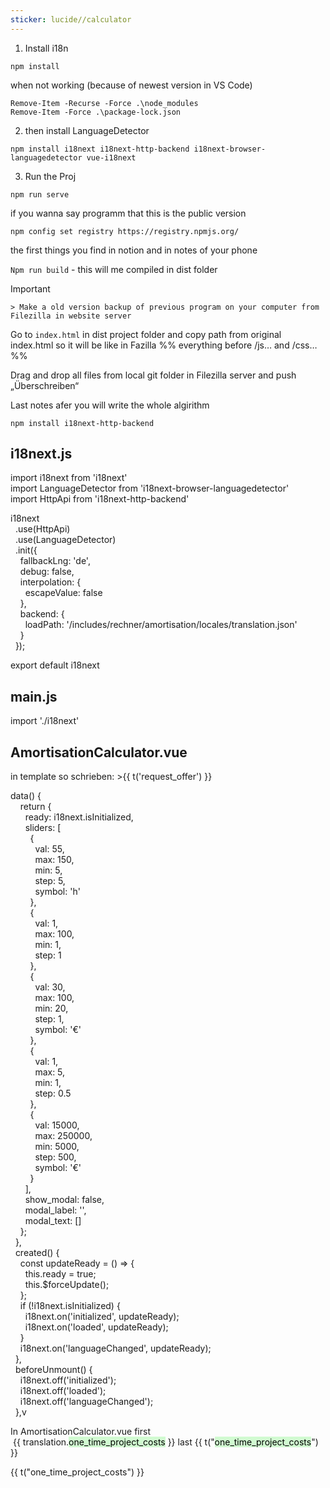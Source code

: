 ```yaml
---
sticker: lucide//calculator
---
```

1. Install i18n
```
npm install
```
when not working (because of newest version in VS Code)
```
Remove-Item -Recurse -Force .\node_modules  
Remove-Item -Force .\package-lock.json
```
2. then install LanguageDetector
```
npm install i18next i18next-http-backend i18next-browser-languagedetector vue-i18next
```
3. Run the Proj
```
npm run serve
```


if you wanna say programm that this is the public version
```
npm config set registry https://registry.npmjs.org/
```


the first things you find in notion and in notes of your phone


`Npm run build`  - this will me compiled in dist folder
> [!IMPORTANT]
    > Make a old version backup of previous program on your computer from Filezilla in website server

Go to `index.html` in dist project folder and copy path from original index.html so it will be like in Fazilla 
%% everything before /js… and /css…%% 

Drag and drop all files from local git folder in Filezilla server and push „Überschreiben“

Last notes
afer you will write the whole algirithm

`npm install i18next-http-backend`

## i18next.js  
import i18next from 'i18next'  
import LanguageDetector from 'i18next-browser-languagedetector'  
import HttpApi from 'i18next-http-backend'

i18next  
  .use(HttpApi)  
  .use(LanguageDetector)  
  .init({  
    fallbackLng: 'de',  
    debug: false,  
    interpolation: {  
      escapeValue: false  
    },  
    backend: {  
      loadPath: '/includes/rechner/amortisation/locales/translation.json'  
    }  
  });

export default i18next

## main.js  
import './i18next'

## AmortisationCalculator.vue

in template so schrieben: >{{ t('request_offer') }}

data() {  
    return {  
      ready: i18next.isInitialized,  
      sliders: [  
        {  
          val: 55,  
          max: 150,  
          min: 5,  
          step: 5,  
          symbol: 'h'  
        },  
        {  
          val: 1,  
          max: 100,  
          min: 1,  
          step: 1  
        },  
        {  
          val: 30,  
          max: 100,  
          min: 20,  
          step: 1,  
          symbol: '€'  
        },  
        {  
          val: 1,  
          max: 5,  
          min: 1,  
          step: 0.5  
        },  
        {  
          val: 15000,  
          max: 250000,  
          min: 5000,  
          step: 500,  
          symbol: '€'  
        }  
      ],  
      show_modal: false,  
      modal_label: '',  
      modal_text: []  
    };  
  },  
  created() {  
    const updateReady = () => {  
      this.ready = true;  
      this.$forceUpdate();  
    };  
    if (!i18next.isInitialized) {  
      i18next.on('initialized', updateReady);  
      i18next.on('loaded', updateReady);  
    }  
    i18next.on('languageChanged', updateReady);  
  },  
  beforeUnmount() {  
    i18next.off('initialized');  
    i18next.off('loaded');  
    i18next.off('languageChanged');  
  },v

In AmortisationCalculator.vue
first  
 {{ translation.<mark style="background: #BBFABBA6;">one_time_project_costs</mark> }}
last 
{{ t("<mark style="background: #BBFABBA6;">one_time_project_costs</mark>") }}

{{ t("one_time_project_costs") }}